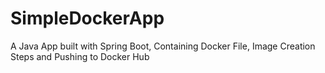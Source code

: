 # SimpleDockerApp
A Java App built with Spring Boot, Containing Docker File, Image Creation Steps and Pushing to Docker Hub
